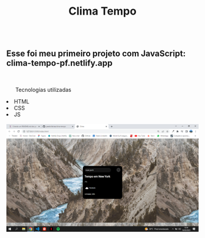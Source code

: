 <h1 align="center">Clima Tempo</h1>
<br>
<br>
<h2>Esse foi meu primeiro projeto com JavaScript: <a>clima-tempo-pf.netlify.app</a></h2>
<br>  
<ul>Tecnologias utilizadas</ul>
<li>HTML</li>
<li>CSS</li>
<li>JS</li>
<br>
<img src="https://github.com/peedrofariaa/clima-tempo/blob/master/desktop-clima.png?raw=true"/>
